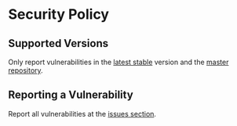 # Security Policy

## Supported Versions

Only report vulnerabilities in the [latest stable](https://github.com/webcamoid/DeployTools/releases) version and the [master repository](https://github.com/webcamoid/DeployTools).

## Reporting a Vulnerability

Report all vulnerabilities at the [issues section](https://github.com/webcamoid/DeployTools/issues).
​